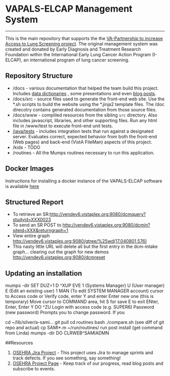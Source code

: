 # VAPALS-ELCAP Management System

---------------------------------------------------

This is the main repository that supports the
the [VA-Partnership to increase Access to Lung Screening project](http://va-pals.org/). The original management system
was created and donated by Early Diagnosis and Treatment Research Foundation within the International Early Lung Cancer
Action Program (I-ELCAP), an international program of lung cancer screening.


## Repository Structure


* /docs - various documentation that helped the team build this project. Includes [data dictionaries](/docs/form-fields)
  , some presentations and even [blog posts](/docs/blogposts).
* /docs/src - source files used to generate the front-end web site. Use the *.sh scripts to build the website using
  the *.jinja2 template files. The /doc direcotry contains generated documentation from those source files.
* /docs/www - compliled resources from the sibling `src` directory. Also includes javascript, libraries, and other
  supporting files. Run any html file in /www/test to execute front-end unit tests.
* [/java/tests](java/tests/README.md) - includes integration tests that run against a designated server. Evaluates
  correct, expected behavior from both the front-end (Web pages) and back-end (VistA FileMan) aspects of this project.
* /kids - TODO
* /routines - All the Mumps routines necessary to run this application.

## Docker Images

Instructions for installing a docker instance of the VAPALS-ELCAP software is
available [here](https://hub.docker.com/r/osehra/va-pals/)

## Structured Report

- To retrieve an SR:http://vendev6.vistaplex.org:9080/dcmquery?studyid=XXX0023
- To send an SR POST to http://vendev6.vistaplex.org:9080/dcmin?siteid=XXX&returngraph=1
- View entire graph http://vendev6.vistaplex.org:9080/gtree/%25wd(17.040801,576)
- This nasty little URL will delete all but the first entry in the dcm-intake graph... clearing out the graph for new
  demos http://vendev6.vistaplex.org:9080/dcmreset

## Updating an installation
mumps -dir
SET DUZ=1
D ^XUP
EVE
1 (Systems Manager)
U (User manager)
E (Edit an existing user)
1
MAN (To edit SYSTEM MANAGER account)
cursor to Access code or Verify code, enter Y and enter
Enter new one (this is temporary)
Move cursor to COMMAND area, hit S for save
E to exit
ENter, Enter, Enter
Y
DO ^ZU
Login with access code (e.g. SUPER6)
Password (new password)
Prompts you to change password. If you

cd ~/lib/silver/a-sami...
git pull
cd routines
bash ./compare.sh (see diff of git repo and actual)
cp SAMI*.m ~/run/routines/
run post install (get command from Linda)
mumps -dir 
DO CLRWEB^SAMIADMN


##Resources
1. [OSEHRA Jira Project](https://issues.osehra.org/secure/RapidBoard.jspa?projectKey=VAP) - This project uses Jira to
   manage sprints and track defects. If you see something, say something!
2. [OSEHRA Project Page](https://www.osehra.org/groups/va-pals-open-source-project-group) - Keep track of our progress,
   read blog posts and subscribe to events.
